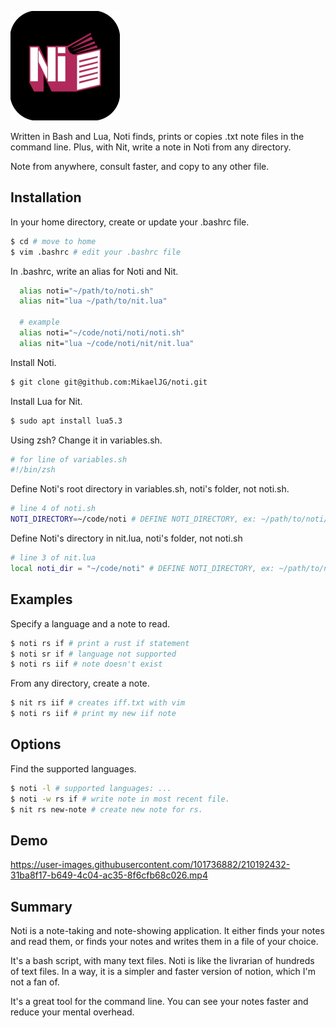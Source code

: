 
![Logo](https://github.com/MikaelJG/noti/blob/master/assets/noti_logo2.png)

Written in Bash and Lua, Noti finds, prints or copies .txt note files in the command line. Plus, with Nit, write a note in Noti from any directory. 

Note from anywhere, consult faster, and copy to any other file.
## Installation

In your home directory, create or update your .bashrc file.
```bash
$ cd # move to home
$ vim .bashrc # edit your .bashrc file
```
In .bashrc, write an alias for Noti and Nit.
```bash
  alias noti="~/path/to/noti.sh"
  alias nit="lua ~/path/to/nit.lua"

  # example
  alias noti="~/code/noti/noti/noti.sh"
  alias nit="lua ~/code/noti/nit/nit.lua"
```
Install Noti.
```bash
$ git clone git@github.com:MikaelJG/noti.git
```
Install Lua for Nit.
```bash
$ sudo apt install lua5.3
```
Using zsh? Change it in variables.sh.
```bash
# for line of variables.sh
#!/bin/zsh
```
Define Noti's root directory in variables.sh, noti's folder, not noti.sh.
```bash
# line 4 of noti.sh
NOTI_DIRECTORY=~/code/noti # DEFINE NOTI_DIRECTORY, ex: ~/path/to/noti/root
```
Define Noti's directory in nit.lua, noti's folder, not noti.sh
```bash
# line 3 of nit.lua
local noti_dir = "~/code/noti" # DEFINE NOTI_DIRECTORY, ex: ~/path/to/noti/root
```

## Examples

Specify a language and a note to read.
```bash
$ noti rs if # print a rust if statement
$ noti sr if # language not supported
$ noti rs iif # note doesn't exist
```
From any directory, create a note.
```bash
$ nit rs iif # creates iff.txt with vim
$ noti rs iif # print my new iif note
```
## Options

Find the supported languages.
```bash
$ noti -l # supported languages: ...
$ noti -w rs if # write note in most recent file.
$ nit rs new-note # create new note for rs.
```

## Demo

https://user-images.githubusercontent.com/101736882/210192432-31ba8f17-b649-4c04-ac35-8f6cfb68c026.mp4

## Summary

Noti is a note-taking and note-showing application. It either finds your notes and read them, or finds your notes and writes them in a file of your choice. 

It's a bash script, with many text files.
Noti is like the livrarian of hundreds of text files. In a way, it is a simpler and faster version of notion, which I'm not a fan of. 

It's a great tool for the command line. You can see your notes faster and reduce your mental overhead.
